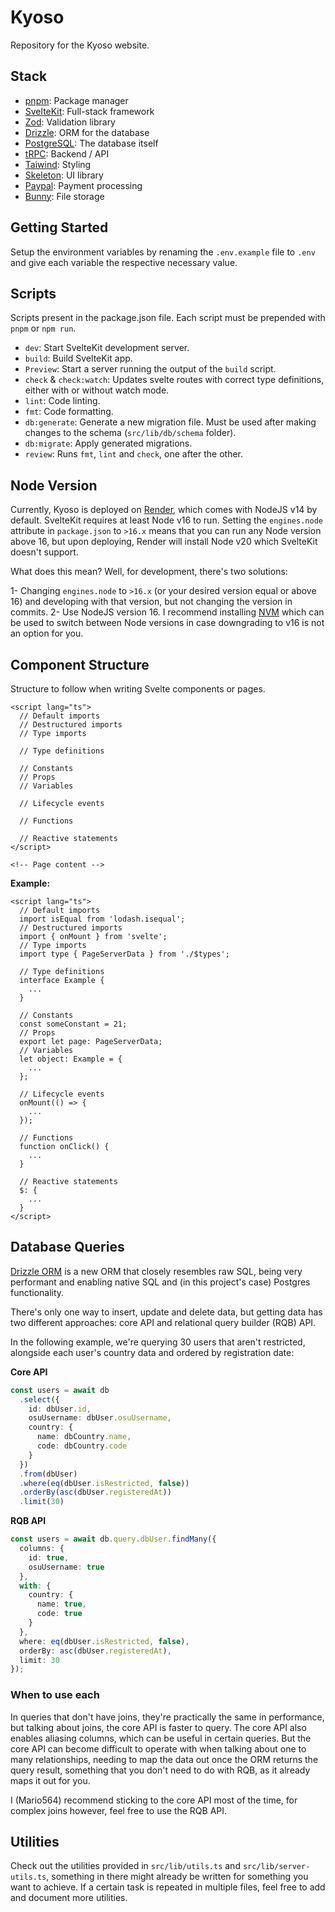 # Kyoso

Repository for the Kyoso website.

## Stack

- [pnpm](https://pnpm.io): Package manager
- [SvelteKit](https://kit.svelte.dev): Full-stack framework
- [Zod](https://zod.dev): Validation library
- [Drizzle](https://orm.drizzle.team): ORM for the database
- [PostgreSQL](https://www.postgresql.org): The database itself
- [tRPC](https://trpc.io): Backend / API
- [Taiwind](https://tailwindcss.com): Styling
- [Skeleton](https://www.skeleton.dev): UI library
- [Paypal](https://developer.paypal.com): Payment processing
- [Bunny](https://bunny.net): File storage

## Getting Started

Setup the environment variables by renaming the `.env.example` file to `.env` and give each variable the respective necessary value.

## Scripts

Scripts present in the package.json file. Each script must be prepended with `pnpm` or `npm run`.

- `dev`: Start SvelteKit development server.
- `build`: Build SvelteKit app.
- `Preview`: Start a server running the output of the `build` script.
- `check` & `check:watch`: Updates svelte routes with correct type definitions, either with or without watch mode.
- `lint`: Code linting.
- `fmt`: Code formatting.
- `db:generate`: Generate a new migration file. Must be used after making changes to the schema (`src/lib/db/schema` folder).
- `db:migrate`: Apply generated migrations.
- `review`: Runs `fmt`, `lint` and `check`, one after the other.

## Node Version

Currently, Kyoso is deployed on [Render](https://render.com), which comes with NodeJS v14 by default. SvelteKit requires at least Node v16 to run. Setting the `engines.node` attribute in `package.json` to `>16.x` means that you can run any Node version above 16, but upon deploying, Render will install Node v20 which SvelteKit doesn't support.

What does this mean? Well, for development, there's two solutions:

1- Changing `engines.node` to `>16.x` (or your desired version equal or above 16) and developing with that version, but not changing the version in commits.
2- Use NodeJS version 16. I recommend installing [NVM](https://github.com/nvm-sh/nvm) which can be used to switch between Node versions in case downgrading to v16 is not an option for you.

## Component Structure

Structure to follow when writing Svelte components or pages.

```svelte
<script lang="ts">
  // Default imports
  // Destructured imports
  // Type imports

  // Type definitions

  // Constants
  // Props
  // Variables

  // Lifecycle events

  // Functions

  // Reactive statements
</script>

<!-- Page content -->
```

**Example:**

```svelte
<script lang="ts">
  // Default imports
  import isEqual from 'lodash.isequal';
  // Destructured imports
  import { onMount } from 'svelte';
  // Type imports
  import type { PageServerData } from './$types';

  // Type definitions
  interface Example {
    ...
  }

  // Constants
  const someConstant = 21;
  // Props
  export let page: PageServerData;
  // Variables
  let object: Example = {
    ...
  };

  // Lifecycle events
  onMount(() => {
    ...
  });

  // Functions
  function onClick() {
    ...
  }

  // Reactive statements
  $: {
    ...
  }
</script>
```

## Database Queries

[Drizzle ORM](https://orm.drizzle.team) is a new ORM that closely resembles raw SQL, being very performant and enabling native SQL and (in this project's case) Postgres functionality.

There's only one way to insert, update and delete data, but getting data has two different approaches: core API and relational query builder (RQB) API.

In the following example, we're querying 30 users that aren't restricted, alongside each user's country data and ordered by registration date:

**Core API**

```ts
const users = await db
  .select({
    id: dbUser.id,
    osuUsername: dbUser.osuUsername,
    country: {
      name: dbCountry.name,
      code: dbCountry.code
    }
  })
  .from(dbUser)
  .where(eq(dbUser.isRestricted, false))
  .orderBy(asc(dbUser.registeredAt))
  .limit(30)
```

**RQB API**

```ts
const users = await db.query.dbUser.findMany({
  columns: {
    id: true,
    osuUsername: true
  },
  with: {
    country: {
      name: true,
      code: true
    }
  },
  where: eq(dbUser.isRestricted, false),
  orderBy: asc(dbUser.registeredAt),
  limit: 30
});
```

### When to use each

In queries that don't have joins, they're practically the same in performance, but talking about joins, the core API is faster to query. The core API also enables aliasing columns, which can be useful in certain queries. But the core API can become difficult to operate with when talking about one to many relationships, needing to map the data out once the ORM returns the query result, something that you don't need to do with RQB, as it already maps it out for you.

I (Mario564) recommend sticking to the core API most of the time, for complex joins however, feel free to use the RQB API.

## Utilities

Check out the utilities provided in `src/lib/utils.ts` and `src/lib/server-utils.ts`, something in there might already be written for something you want to achieve. If a certain task is repeated in multiple files, feel free to add and document more utilities.
